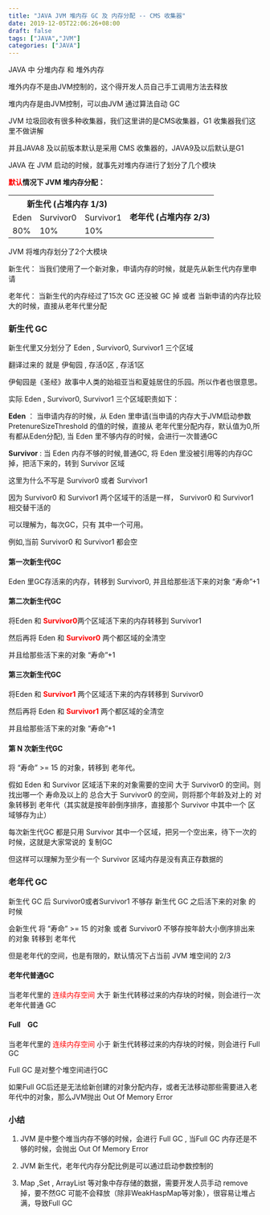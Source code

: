 ```yaml
---
title: "JAVA JVM 堆内存 GC 及 内存分配 -- CMS 收集器"
date: 2019-12-05T22:06:26+08:00
draft: false
tags: ["JAVA","JVM"]
categories: ["JAVA"]
---
```


JAVA 中 分堆内存 和 堆外内存

堆外内存不是由JVM控制的，这个得开发人员自己手工调用方法去释放

堆内内存是由JVM控制，可以由JVM 通过算法自动 GC

JVM 垃圾回收有很多种收集器，我们这里讲的是CMS收集器，G1 收集器我们这里不做讲解

并且JAVA8 及以前版本默认是采用  CMS 收集器的，JAVA9及以后默认是G1

JAVA 在 JVM 启动的时候，就事先对堆内存进行了划分了几个模块

**<font color="#F00">默认</font>情况下 JVM 堆内存分配：**

<table>
    <tr>
        <th colspan="4">新生代 (占堆内存 1/3)</th>
        <th rowspan="3">老年代 (占堆内存 2/3)</th>
    </tr >
    <tr >
        <td>Eden</td>
        <td>Survivor0</td>
        <td>Survivor1</td>
        </td></td>
    </tr>
    <tr>
        <td>80%</td>
        <td>10%</td>
        <td>10%</td>
        </td></td>
    </tr>
</table>

JVM 将堆内存划分了2个大模块

新生代： 当我们使用了一个新对象，申请内存的时候，就是先从新生代内存里申请

老年代： 当新生代的内存经过了15次 GC 还没被 GC 掉 或者 当新申请的内存比较大的时候，直接从老年代里分配


### 新生代 GC

新生代里又分划分了 Eden , Survivor0, Survivor1 三个区域

翻译过来的 就是 伊甸园 , 存活0区 , 存活1区

伊甸园是《圣经》故事中人类的始祖亚当和夏娃居住的乐园。所以作者也很意思。

实际 Eden , Survivor0, Survivor1 三个区域职责如下：

**Eden** ： 当申请内存的时候，从 Eden 里申请(当申请的内存大于JVM启动参数 PretenureSizeThreshold 的值的时候，直接从 老年代里分配内存，默认值为0,所有都从Eden分配), 当 Eden 里不够内存的时候，会进行一次普通GC

**Survivor** : 当 Eden 内存不够的时候,普通GC, 将 Eden 里没被引用等的内存GC掉，把活下来的，转到 Survivor 区域

这里为什么不写是  Survivor0 或者 Survivor1 

因为 Survivor0 和 Survivor1 两个区域干的活是一样， Survivor0 和 Survivor1 相交替干活的

可以理解为，每次GC，只有 其中一个可用。

例如,当前 Survivor0 和 Survivor1 都会空

#### **第一次新生代GC**

Eden 里GC存活来的内存，转移到 Survivor0, 并且给那些活下来的对象 “寿命”+1

#### **第二次新生代GC**

将Eden 和  <font color="#F00">**Survivor0**</font>两个区域活下来的内存转移到 Survivor1

然后再将 Eden 和 <font color="#F00">**Survivor0**</font> 两个都区域的全清空

并且给那些活下来的对象 “寿命”+1

#### **第三次新生代GC**

将Eden 和  <font color="#F00">**Survivor1**</font> 两个区域活下来的内存转移到 Survivor0

然后再将 Eden 和 <font color="#F00">**Survivor1**</font> 两个都区域的全清空

并且给那些活下来的对象 “寿命”+1


#### **第 N 次新生代GC**

将 “寿命” >= 15 的对象，转移到 老年代。

假如 Eden 和 Survivor 区域活下来的对象需要的空间 大于 Survivor0 的空间。则找出哪一个 寿命及以上的 总合大于  Survivor0 的空间，则将那个年龄及对上的 对象转移到 老年代（其实就是按年龄倒序排序，直接那个 Survivor 中其中一个 区域够存为止）

每次新生代GC 都是只用 Survivor 其中一个区域，把另一个空出来，待下一次的时候，这就是大家常说的 复制GC

但这样可以理解为至少有一个 Survivor 区域内存是没有真正存数据的

### 老年代 GC

新生代 GC 后 Survivor0或者Survivor1 不够存 新生代 GC 之后活下来的对象 的时候

会新生代 将 “寿命” >= 15 的对象 或者 Survivor0 不够存按年龄大小倒序排出来的对象 转移到 老年代

但是老年代的空间，也是有限的，默认情况下占当前 JVM 堆空间的 2/3

#### 老年代普通GC

当老年代里的 <font color="#F00">连续内存空间</font> 大于 新生代转移过来的内存块的时候，则会进行一次 老年代普通 GC

#### Full　GC

当老年代里的 <font color="#F00">连续内存空间</font> 小于 新生代转移过来的内存块的时候，则会进行 Full GC

Full GC 是对整个堆空间进行GC

如果Full GC后还是无法给新创建的对象分配内存，或者无法移动那些需要进入老年代中的对象，那么JVM抛出 Out Of Memory Error


### 小结

1. JVM 是中整个堆当内存不够的时候，会进行 Full GC , 当Full GC 内存还是不够的时候，会抛出 Out Of Memory Error

2. JVM 新生代，老年代内存分配比例是可以通过启动参数控制的

3. Map ,Set , ArrayList 等对象中存存储的数据，需要开发人员手动 remove 掉，要不然GC 可能不会释放（除非WeakHaspMap等对象），很容易让堆占满，导致Full GC